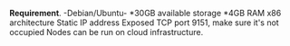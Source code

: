 **Requirement**.
-Debian/Ubuntu-
*30GB available storage
*4GB RAM
x86 architecture
Static IP address
Exposed TCP port 9151, make sure it's not occupied
Nodes can be run on cloud infrastructure.
